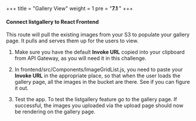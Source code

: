 
+++
title = "Gallery View"
weight = 1
pre = "<b>7.1 </b>"
+++

#### Connect listgallery to React Frontend

This route will pull the existing images from your S3 to populate your gallery page. It pulls and serves them up for the users to view.

1. Make sure you have the default **Invoke URL** copied into your clipboard from API Gateway, as you will need it in this challenge.

2. In frontend/src/Components/ImageGridList.js, you need to paste your **Invoke URL** in the appropriate place, so that when the user loads the gallery page, all the images in the bucket are there. See if you can figure it out.

3. Test the app. To test the listgallery feature go to the gallery page. If successful, the images you uploaded via the upload page should now be rendering on the gallery page.

